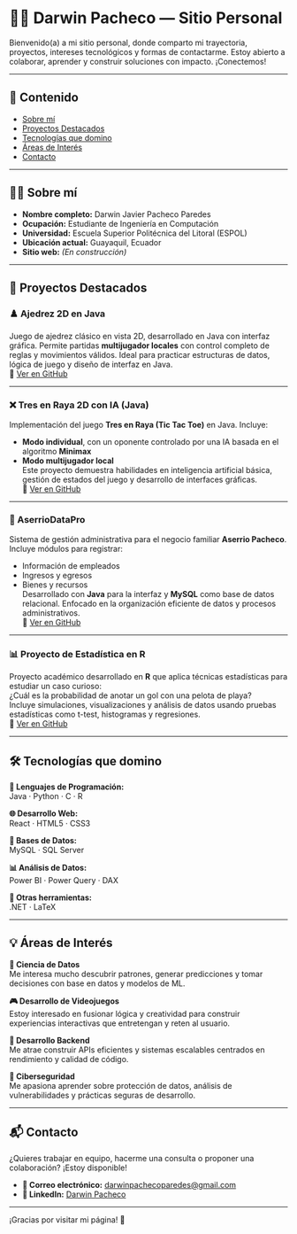 # 🧑‍💻 Darwin Pacheco — Sitio Personal

Bienvenido(a) a mi sitio personal, donde comparto mi trayectoria, proyectos, intereses tecnológicos y formas de contactarme.
Estoy abierto a colaborar, aprender y construir soluciones con impacto. ¡Conectemos!

---

## 📑 Contenido

- [Sobre mí](#sobre-mí)
- [Proyectos Destacados](#proyectos-destacados)
- [Tecnologías que domino](#tecnologías-que-domino)
- [Áreas de Interés](#áreas-de-interés)
- [Contacto](#contacto)

---

## 👨‍🎓 Sobre mí

- **Nombre completo:** Darwin Javier Pacheco Paredes  
- **Ocupación:** Estudiante de Ingeniería en Computación  
- **Universidad:** Escuela Superior Politécnica del Litoral (ESPOL)  
- **Ubicación actual:** Guayaquil, Ecuador  
- **Sitio web:** *(En construcción)*

---

## 🚀 Proyectos Destacados

### ♟️ Ajedrez 2D en Java  
Juego de ajedrez clásico en vista 2D, desarrollado en Java con interfaz gráfica. Permite partidas **multijugador locales** con control completo de reglas y movimientos válidos. Ideal para practicar estructuras de datos, lógica de juego y diseño de interfaz en Java.  
🔗 [Ver en GitHub](https://github.com/Darvier88/Proyecto-2Parcial)

---

### ❌ Tres en Raya 2D con IA (Java)  
Implementación del juego **Tres en Raya (Tic Tac Toe)** en Java. Incluye:
- **Modo individual**, con un oponente controlado por una IA basada en el algoritmo **Minimax**
- **Modo multijugador local**  
Este proyecto demuestra habilidades en inteligencia artificial básica, gestión de estados del juego y desarrollo de interfaces gráficas.  
🔗 [Ver en GitHub](https://github.com/Darvier88/Proyecto2-ED-G9)

---

### 🧾 AserrioDataPro  
Sistema de gestión administrativa para el negocio familiar **Aserrio Pacheco**. Incluye módulos para registrar:
- Información de empleados
- Ingresos y egresos
- Bienes y recursos  
Desarrollado con **Java** para la interfaz y **MySQL** como base de datos relacional. Enfocado en la organización eficiente de datos y procesos administrativos.  
🔗 [Ver en GitHub](https://github.com/Darvier88/AserrioDataPro)

---

### 📊 Proyecto de Estadística en R  
Proyecto académico desarrollado en **R** que aplica técnicas estadísticas para estudiar un caso curioso:  
¿Cuál es la probabilidad de anotar un gol con una pelota de playa?  
Incluye simulaciones, visualizaciones y análisis de datos usando pruebas estadísticas como t-test, histogramas y regresiones.  
🔗 [Ver en GitHub](https://github.com/Darvier88/Proycto_Estadistica)

---

## 🛠️ Tecnologías que domino

**🧠 Lenguajes de Programación:**  
Java · Python · C · R

**🌐 Desarrollo Web:**  
React · HTML5 · CSS3

**💾 Bases de Datos:**  
MySQL · SQL Server

**📊 Análisis de Datos:**  
Power BI · Power Query · DAX

**🧰 Otras herramientas:**  
.NET · LaTeX

---

## 💡 Áreas de Interés

**🧠 Ciencia de Datos**  
Me interesa mucho descubrir patrones, generar predicciones y tomar decisiones con base en datos y modelos de ML.

**🎮 Desarrollo de Videojuegos**  
Estoy interesado en fusionar lógica y creatividad para construir experiencias interactivas que entretengan y reten al usuario.

**🔧 Desarrollo Backend**  
Me atrae construir APIs eficientes y sistemas escalables centrados en rendimiento y calidad de código.

**🔐 Ciberseguridad**  
Me apasiona aprender sobre protección de datos, análisis de vulnerabilidades y prácticas seguras de desarrollo.

---

## 📬 Contacto

¿Quieres trabajar en equipo, hacerme una consulta o proponer una colaboración? ¡Estoy disponible!

- **📧 Correo electrónico:** [darwinpachecoparedes@gmail.com](mailto:darwinpachecoparedes@gmail.com)  
- **🔗 LinkedIn:** [Darwin Pacheco](https://www.linkedin.com/in/darwin-pacheco-paredes-256008230/)

---

¡Gracias por visitar mi página! 🚀
